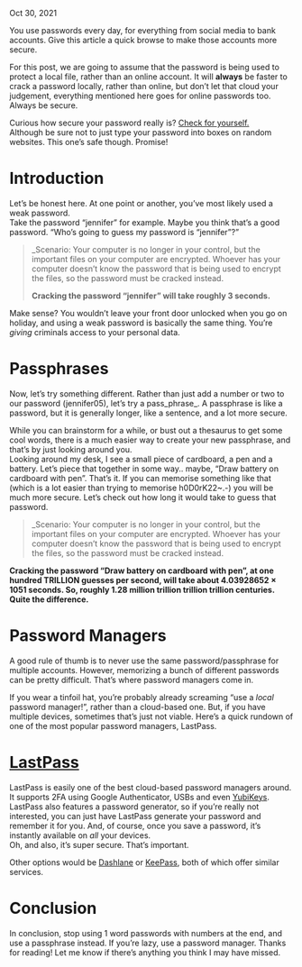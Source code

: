 Oct 30, 2021

You use passwords every day, for everything from social media to bank accounts. Give this article a quick browse to make those accounts more secure.

For this post, we are going to assume that the password is being used to protect a local file, rather than an online account. It will **always** be faster to crack a password locally, rather than online, but don’t let that cloud your judgement, everything mentioned here goes for online passwords too. Always be secure.

Curious how secure your password really is? [Check for yourself.](https://howsecureismypassword.net/)  
Although be sure not to just type your password into boxes on random websites. This one’s safe though. Promise!

# Introduction

Let’s be honest here. At one point or another, you’ve most likely used a weak password.  
Take the password “jennifer” for example. Maybe you think that’s a good password. “Who’s going to guess my password is “jennifer”?”

> _Scenario: Your computer is no longer in your control, but the important files on your computer are encrypted. Whoever has your computer doesn’t know the password that is being used to encrypt the files, so the password must be cracked instead.  
> 
> **Cracking the password “jennifer” will take roughly 3 seconds.**

Make sense? You wouldn’t leave your front door unlocked when you go on holiday, and using a weak password is basically the same thing. You’re _giving_ criminals access to your personal data.

# Passphrases

Now, let’s try something different. Rather than just add a number or two to our password (jennifer05), let’s try a pass_phrase_. A passphrase is like a password, but it is generally longer, like a sentence, and a lot more secure.

While you can brainstorm for a while, or bust out a thesaurus to get some cool words, there is a much easier way to create your new passphrase, and that’s by just looking around you.  
Looking around my desk, I see a small piece of cardboard, a pen and a battery. Let’s piece that together in some way.. maybe, “Draw battery on cardboard with pen”. That’s it. If you can memorise something like that (which is a lot easier than trying to memorise h0D0rK22~.-) you will be much more secure. Let’s check out how long it would take to guess that password.

> _Scenario: Your computer is no longer in your control, but the important files on your computer are encrypted. Whoever has your computer doesn’t know the password that is being used to encrypt the files, so the password must be cracked instead.  
> 
**Cracking the password “Draw battery on cardboard with pen”, at one hundred TRILLION guesses per second, will take about 4.03928652 × 1051 seconds. So, roughly 1.28 million trillion trillion trillion centuries. Quite the difference.**

# Password Managers

A good rule of thumb is to never use the same password/passphrase for multiple accounts. However, memorizing a bunch of different passwords can be pretty difficult. That’s where password managers come in.

If you wear a tinfoil hat, you’re probably already screaming “use a _local_ password manager!”, rather than a cloud-based one. But, if you have multiple devices, sometimes that’s just not viable. Here’s a quick rundown of one of the most popular password managers, LastPass.

# [LastPass](https://www.lastpass.com/)

LastPass is easily one of the best cloud-based password managers around. It supports 2FA using Google Authenticator, USBs and even [YubiKeys](https://www.yubico.com/). LastPass also features a password generator, so if you’re really not interested, you can just have LastPass generate your password and remember it for you. And, of course, once you save a password, it’s instantly available on _all_ your devices.  
Oh, and also, it’s super secure. That’s important.

Other options would be [Dashlane](https://www.dashlane.com/) or [KeePass](http://keepass.info/), both of which offer similar services.

# Conclusion

In conclusion, stop using 1 word passwords with numbers at the end, and use a passphrase instead. If you’re lazy, use a password manager. Thanks for reading! Let me know if there’s anything you think I may have missed.